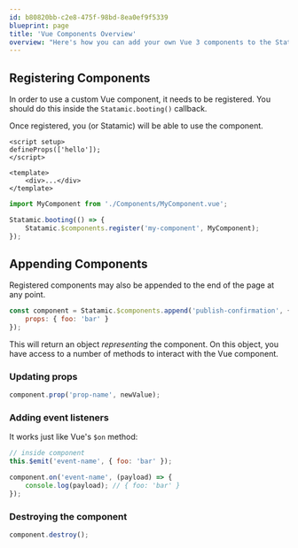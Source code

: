 ```yaml
---
id: b80820bb-c2e8-475f-98bd-8ea0ef9f5339
blueprint: page
title: 'Vue Components Overview'
overview: "Here's how you can add your own Vue 3 components to the Statamic Control\_Panel."
---
```

## Registering Components

In order to use a custom Vue component, it needs to be registered. You should do this inside the `Statamic.booting()` callback.

Once registered, you (or Statamic) will be able to use the component.

``` vue
<script setup>
defineProps(['hello']);
</script>

<template>
    <div>...</div>
</template>
```

``` js
import MyComponent from './Components/MyComponent.vue';

Statamic.booting(() => {
    Statamic.$components.register('my-component', MyComponent);
});
```

## Appending Components

Registered components may also be appended to the end of the page at any point.

``` js
const component = Statamic.$components.append('publish-confirmation', {
    props: { foo: 'bar' }
});
```

This will return an object _representing_ the component. On this object, you have access to a number of methods to interact with the Vue component.

### Updating props

``` js
component.prop('prop-name', newValue);
```

### Adding event listeners

It works just like Vue's `$on` method:

``` js
// inside component
this.$emit('event-name', { foo: 'bar' });
```

``` js
component.on('event-name', (payload) => {
    console.log(payload); // { foo: 'bar' }
});
```

### Destroying the component

```js
component.destroy();
```